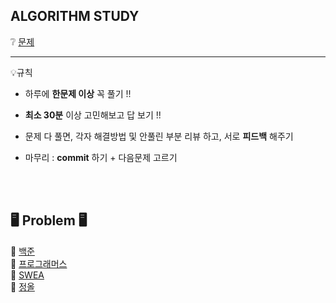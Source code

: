## ALGORITHM STUDY 
❔ [문제](https://docs.google.com/spreadsheets/d/14m_A_xPiYUwtsqTf9CyNLsRs1TzvqLJh2XMZgCPZ43o/edit#gid=0)

***

💡규칙
  - 하루에 **한문제 이상** 꼭 풀기 !! 
  
  - **최소 30분** 이상 고민해보고 답 보기 !! 
  
  - 문제 다 풀면, 각자 해결방법 및 안풀린 부분 리뷰 하고, 서로 **피드백** 해주기 
  
  - 마무리 : **commit** 하기 + 다음문제 고르기
  
  <br/><br/>
  
  🖥️ Problem 🖥️<br/>
  ---
🔗 [백준](https://www.acmicpc.net/)<br/>
🔗 [프로그래머스](https://school.programmers.co.kr/learn/challenges?tab=all_challenges)<br/>
🔗 [SWEA](https://swexpertacademy.com/main/main.do)<br/>
🔗 [정올](http://jungol.co.kr/)<br/>
